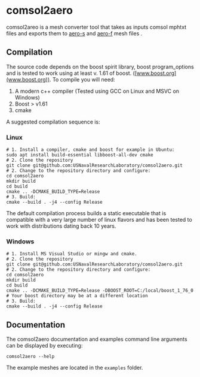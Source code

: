 # comsol2aero
comsol2areo is a mesh converter tool that takes as inputs comsol mphtxt files and exports them to [aero-s](https://bitbucket.org/frg/aero-f) and [aero-f](https://bitbucket.org/frg/aero-f) mesh files . 
## Compilation
The source code depends on the boost spirit library, boost program_options and is tested to work using at least v. 1.61 of boost. ([www.boost.org](www.boost.org)). To compile you will need:
1. A modern c++ compiler (Tested using GCC on Linux and MSVC on Windows)
2. Boost > v1.61
3. cmake

A suggested compilation sequence is:
### Linux 
```
# 1. Install a compiler, cmake and boost for example in Ubuntu:
sudo apt install build-essential libboost-all-dev cmake
# 2. Clone the repository
git clone git@github.com:USNavalResearchLaboratory/comsol2aero.git
# 2. Change to the repository directory and configure:
cd comsol2aero
mkdir build
cd build
cmake .. -DCMAKE_BUILD_TYPE=Release
# 3. Build:
cmake --build . -j4 --config Release
```
The default compilation process builds a static executable that is compatible with a very large number of linux flavors and has been tested to work with distributions dating back 10 years.

### Windows 
```
# 1. Install MS Visual Studio or mingw and cmake.
# 2. Clone the repository
git clone git@github.com:USNavalResearchLaboratory/comsol2aero.git
# 2. Change to the repository directory and configure:
cd comsol2aero
mkdir build
cd build
cmake .. -DCMAKE_BUILD_TYPE=Release -DBOOST_ROOT=C:/local/boost_1_76_0 # Your boost directory may be at a different location
# 3. Build:
cmake --build . -j4 --config Release
```

## Documentation
The comsol2aero documentation and examples command line arguments can be displayed by executing:
```
comsol2aero --help
```
The example meshes are located in the ```examples``` folder.
